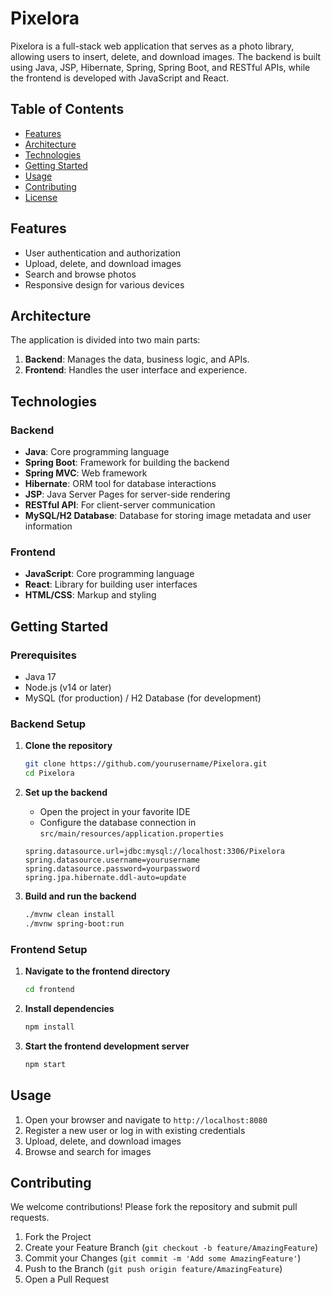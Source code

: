 # Pixelora

Pixelora is a full-stack web application that serves as a photo library, allowing users to insert, delete, and download images. The backend is built using Java, JSP, Hibernate, Spring, Spring Boot, and RESTful APIs, while the frontend is developed with JavaScript and React.

## Table of Contents

- [Features](#features)
- [Architecture](#architecture)
- [Technologies](#technologies)
- [Getting Started](#getting-started)
- [Usage](#usage)
- [Contributing](#contributing)
- [License](#license)

## Features

- User authentication and authorization
- Upload, delete, and download images
- Search and browse photos
- Responsive design for various devices

## Architecture

The application is divided into two main parts:

1. **Backend**: Manages the data, business logic, and APIs.
2. **Frontend**: Handles the user interface and experience.

## Technologies

### Backend

- **Java**: Core programming language
- **Spring Boot**: Framework for building the backend
- **Spring MVC**: Web framework
- **Hibernate**: ORM tool for database interactions
- **JSP**: Java Server Pages for server-side rendering
- **RESTful API**: For client-server communication
- **MySQL/H2 Database**: Database for storing image metadata and user information

### Frontend

- **JavaScript**: Core programming language
- **React**: Library for building user interfaces
- **HTML/CSS**: Markup and styling

## Getting Started

### Prerequisites

- Java 17
- Node.js (v14 or later)
- MySQL (for production) / H2 Database (for development)

### Backend Setup

1. **Clone the repository**

    ```bash
    git clone https://github.com/yourusername/Pixelora.git
    cd Pixelora
    ```

2. **Set up the backend**

    - Open the project in your favorite IDE
    - Configure the database connection in `src/main/resources/application.properties`

    ```properties
    spring.datasource.url=jdbc:mysql://localhost:3306/Pixelora
    spring.datasource.username=yourusername
    spring.datasource.password=yourpassword
    spring.jpa.hibernate.ddl-auto=update
    ```

3. **Build and run the backend**

    ```bash
    ./mvnw clean install
    ./mvnw spring-boot:run
    ```

### Frontend Setup

1. **Navigate to the frontend directory**

    ```bash
    cd frontend
    ```

2. **Install dependencies**

    ```bash
    npm install
    ```

3. **Start the frontend development server**

    ```bash
    npm start
    ```

## Usage

1. Open your browser and navigate to `http://localhost:8080`
2. Register a new user or log in with existing credentials
3. Upload, delete, and download images
4. Browse and search for images

## Contributing

We welcome contributions! Please fork the repository and submit pull requests.

1. Fork the Project
2. Create your Feature Branch (`git checkout -b feature/AmazingFeature`)
3. Commit your Changes (`git commit -m 'Add some AmazingFeature'`)
4. Push to the Branch (`git push origin feature/AmazingFeature`)
5. Open a Pull Request


